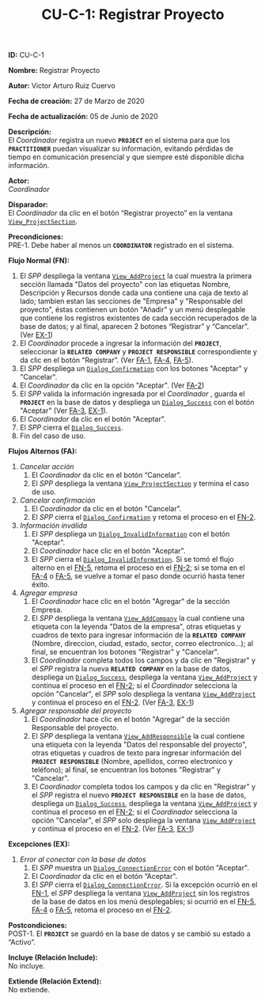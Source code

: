 ﻿--- 
layout: page 
title: "CU-C-1: Registrar Proyecto" 
permalink: /design-specification/uc-descriptions/coordinator/cu-c-1/ 
hide_hero: true 
---

**ID:** CU-C-1

**Nombre:** Registrar Proyecto

**Autor:** Victor Arturo Ruiz Cuervo

**Fecha de creación:** 27 de Marzo de 2020

**Fecha de actualización:** 05 de Junio de 2020

**Descripción:**  
El *Coordinador* registra un nuevo **`PROJECT`** en el sistema para que los **`PRACTITIONER`** puedan visualizar su información, evitando pérdidas de tiempo en comunicación presencial y que siempre esté disponible dicha información.   

**Actor:**  
*Coordinador*  

**Disparador:**  
El *Coordinador* da clic en el botón “Registrar proyecto” en la ventana [`View_ProjectSection`][VPSE].

**Precondiciones:**  
PRE-1. Debe haber al menos un **`COORDINATOR`** registrado en el sistema.  

**Flujo Normal (FN):**  
  1. <a id="fn-1"><i> </i></a>El *SPP* despliega la ventana [`View_AddProject`][VAPT] la cual muestra la primera sección llamada "Datos del proyecto" con las etiquetas Nombre, Descripción y Recursos donde cada una contiene una caja de texto al lado; tambien estan las secciones de "Empresa" y "Responsable del proyecto", éstas contienen un botón "Añadir" y un menú desplegable que contiene los registros existentes de cada sección recuperados de la base de datos; y al final, aparecen 2 botones “Registrar” y “Cancelar”. (Ver <a href="#error_conexion">EX-1</a>)
  2. <a id="fn-2"><i></i></a>El *Coordinador* procede a ingresar la información del **`PROJECT`**, seleccionar la **`RELATED COMPANY`** y **`PROJECT RESPONSIBLE`** correspondiente y da clic en el botón “Registrar”. (Ver <a href="#cancelar_accion">FA-1</a>, <a href="#añadir_empresa">FA-4</a>, <a href="#añadir_responsable">FA-5</a>). 
  3. El *SPP* despliega un [`Dialog_Confirmation`][DLCO] con los botones "Aceptar" y "Cancelar".
  4. El *Coordinador* da clic en la opción "Aceptar". (Ver <a href="#cancelar_confirm">FA-2</a>)
  5. <a id="fn-5"><i></i></a>El *SPP* valida la información ingresada por el *Coordinador* , guarda el **`PROJECT`** en la base de datos y despliega un [`Dialog_Success`][DLSU] con el botón "Aceptar" (Ver <a href="#info_invalida">FA-3</a>, <a href="#error_conexion">EX-1</a>).
  6. El *Coordinador* da clic en el botón "Aceptar".
  7. El *SPP* cierra el [`Dialog_Success`][DLSU].
  8. Fin del caso de uso.

**Flujos Alternos (FA):**
  1. <a id="cancelar_accion"><i></i></a>*Cancelar acción*
	  1. El *Coordinador* da clic en el botón “Cancelar”.
	  2. El *SPP* despliega la ventana [`View_ProjectSection`][VPSE] y termina el caso de uso.
  2. <a id="cancelar_confirm"><i></i></a>*Cancelar confirmación*
	  1. El *Coordinador* da clic en el botón "Cancelar".
	  2. El *SPP* cierra el [`Dialog_Confirmation`][DLCO] y retoma el proceso en el <a href="#fn-2">FN-2</a>.
  3. <a id="info_invalida"><i></i></a>*Información inválida*
	  1. El *SPP* despliega un [`Dialog_InvalidInformation`][DLII] con el botón "Aceptar".
	  2. El *Coordinador* hace clic en el botón "Aceptar".
	  3. El *SPP* cierra el [`Dialog_InvalidInformation`][DLII]. Si se tomó el flujo alterno en el <a href="#fn-5">FN-5</a>, retoma el proceso en el <a href="#fn-2">FN-2</a>; si se toma en el <a href="#añadir_empresa">FA-4</a> o <a href="#añadir_responsable">FA-5</a>, se vuelve a tomar el paso donde ocurrió hasta tener éxito.
  4. <a id="añadir_empresa"><i></i></a>*Agregar empresa*
	  1. El *Coordinador* hace clic en el botón "Agregar" de la sección Empresa.
	  2. El *SPP* despliega la ventana [`View_AddCompany`][VACY] la cual contiene una etiqueta con la leyenda "Datos de la empresa", otras etiquetas y cuadros de texto para ingresar información de la **`RELATED COMPANY`** (Nombre, direccion, ciudad, estado, sector, correo electronico...); al final, se encuentran los botones "Registrar" y "Cancelar".
	  3. El *Coordinador* completa todos los campos y da clic en "Registrar" y el *SPP* registra la nueva **`RELATED COMPANY`** en la base de datos, despliega un [`Dialog_Success`][DLSU], despliega la ventana [`View_AddProject`][VAPT] y continua el proceso en el <a href="#fn-2">FN-2</a>; si el *Coordinador* selecciona la opción "Cancelar", el *SPP* solo despliega la ventana [`View_AddProject`][VAPT] y continua el proceso en el <a href="#fn-2">FN-2</a>. (Ver <a href="#info_invalida">FA-3</a>, <a href="#error_conexion">EX-1</a>)
  5. <a id="añadir_responsable"><i></i></a>*Agregar responsable del proyecto*
	  1. El *Coordinador* hace clic en el botón "Agregar" de la sección Responsable del proyecto.
	  2. El *SPP* despliega la ventana [`View_AddResponsible`][VARE] la cual contiene una etiqueta con la leyenda "Datos del responsable del proyecto", otras etiquetas y cuadros de texto para ingresar información del **`PROJECT RESPONSIBLE`** (Nombre, apellidos, correo electronico y teléfono); al final, se encuentran los botones "Registrar" y "Cancelar". 
	  3. El *Coordinador* completa todos los campos y da clic en "Registrar" y el *SPP* registra el nuevo **`PROJECT RESPONSIBLE`** en la base de datos, despliega un [`Dialog_Success`][DLSU], despliega la ventana [`View_AddProject`][VAPT] y continua el proceso en el <a href="#fn-2">FN-2</a>; si el *Coordinador* selecciona la opción "Cancelar", el *SPP* solo despliega la ventana [`View_AddProject`][VAPT] y continua el proceso en el <a href="#fn-2">FN-2</a>. (Ver <a href="#info_invalida">FA-3</a>, <a href="#error_conexion">EX-1</a>)

**Excepciones (EX):**  
   1. <a id="error_conexion"><i></i></a>*Error al conectar con la base de datos*
	   1.	El *SPP* muestra un [`Dialog_ConnectionError`][DLCE] con el botón "Aceptar".
	   2.	El *Coordinador* da clic en el botón “Aceptar".
	   3.	El *SPP* cierra el [`Dialog_ConnectionError`][DLCE]. Si la excepción ocurrió en el <a href="#fn-1">FN-1</a>, el *SPP* despliega la ventana [`View_AddProject`][VAPT] sin los registros de la base de datos en los menú desplegables; si ocurrió en el <a href="#fn-5">FN-5</a>, <a href="#añadir_empresa">FA-4</a> o <a href="#añadir_responsable">FA-5</a>, retoma el proceso en el <a href="#fn-2">FN-2</a>.

**Postcondiciones:**  
POST-1. El **`PROJECT`** se guardó en la base de datos y se cambió su estado a “Activo”.

**Incluye (Relación Include):**  
No incluye.

**Extiende (Relación Extend):**  
No extiende.

[VAPT]: https://raw.githubusercontent.com/Phalord/PracticasProfesionales/gh-pages/assets/imgs/prototypes/coordinator/View_AddProject.png "`View_AddProject` Prototype"
[VPSE]: https://raw.githubusercontent.com/Phalord/PracticasProfesionales/gh-pages/assets/imgs/prototypes/coordinator/View_ProjectSection.png "`View_ProjectSection` Prototype"
[VACY]: https://raw.githubusercontent.com/Phalord/PracticasProfesionales/gh-pages/assets/imgs/prototypes/coordinator/View_AddCompany.png "`View_AddCompany` Prototype"
[VARE]: https://raw.githubusercontent.com/Phalord/PracticasProfesionales/gh-pages/assets/imgs/prototypes/coordinator/View_AddResponsible.png "`View_AddResponsible` Prototype"
[DLCO]: https://raw.githubusercontent.com/Phalord/PracticasProfesionales/gh-pages/assets/imgs/prototypes/generals/Dialog_Confirmation.png "`Dialog_Confirmation` Prototype"
[DLSU]: https://raw.githubusercontent.com/Phalord/PracticasProfesionales/gh-pages/assets/imgs/prototypes/generals/Dialog_Success.png "`Dialog_Success` Prototype"
[DLCE]: https://raw.githubusercontent.com/Phalord/PracticasProfesionales/gh-pages/assets/imgs/prototypes/generals/Dialog_ConnectionError.png "`Dialog_ConnectionError` Prototype"
[DLII]: https://raw.githubusercontent.com/Phalord/PracticasProfesionales/gh-pages/assets/imgs/prototypes/generals/Dialog_InvalidInformation.png "`Dialog_InvalidInformation` Prototype"
